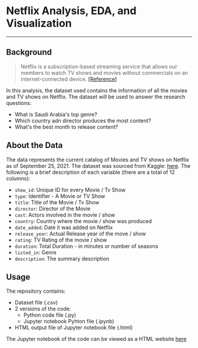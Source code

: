 # Netflix Analysis, EDA, and Visualization 
---
## Background
> Netflix is a subscription-based streaming service that allows our members to watch TV shows and movies without commercials on an internet-connected device. [[Reference]](https://help.netflix.com/en/node/412#:~:text=Netflix%20is%20a%20subscription%2Dbased,on%20an%20internet%2Dconnected%20device.&text=If%20you're%20already%20a,visit%20Getting%20started%20with%20Netflix.)

In this analysis, the dataset used contains the information of all the movies and TV shows on Netflix. The dataset will be used to answer the research questions:
 - What is Saudi Arabia's top genre?
 - Which country adn director produces the most content?
 - What's the best month to release content?

## About the Data
The data represents the current catalog of Movies and TV shows on Netflix as of September 25, 2021. The dataset was sourced from Kaggle: [here](https://www.kaggle.com/shivamb/netflix-shows).
The following is a brief description of each variable (there are a total of 12 columns):
- `show_id`: Unique ID for every Movie / Tv Show
- `type`: Identifier - A Movie or TV Show
- `title`: Title of the Movie / Tv Show
- `director`: Director of the Movie
- `cast`: Actors involved in the movie / show
- `country`: Country where the movie / show was produced
- `date_added`: Date it was added on Netflix
- `release_year`: Actual Release year of the move / show
- `rating`: TV Rating of the movie / show
- `duration`: Total Duration - in minutes or number of seasons
- `listed_in`: Genre
- `description`: The summary description

## Usage
The repository contains:
- Dataset file (.csv)
- 2 versions of the code: 
  - Python code file (.py)
  - Jupyter notebook Pyhton file (.ipynb)
- HTML output file of Jupyter notebook file (.html) 
 
The Jupyter notebook of the code can be viewed as a HTML website [here](https://ayah-kamal.github.io/netflixmovieanalysis/netflixAnalysis.html)
